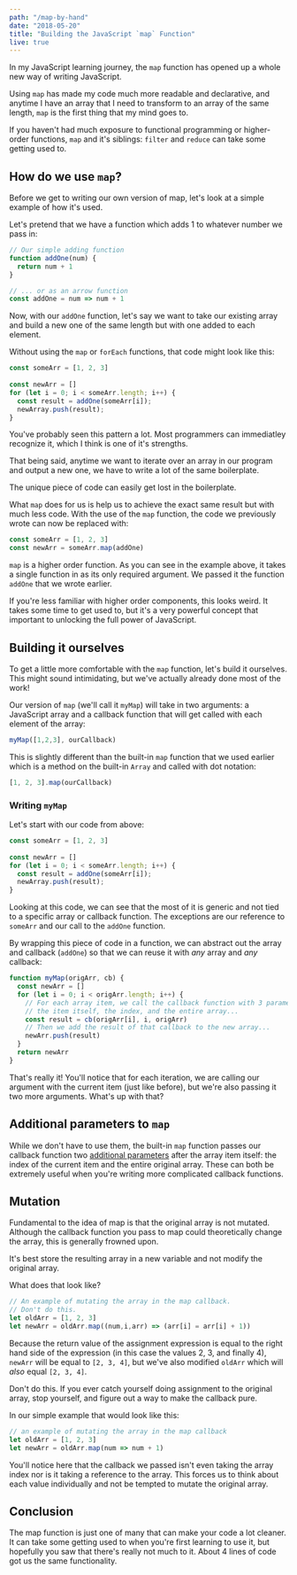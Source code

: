 ```yaml
---
path: "/map-by-hand"
date: "2018-05-20"
title: "Building the JavaScript `map` Function"
live: true
---
```


In my JavaScript learning journey, the `map` function has opened up a whole new way of writing JavaScript.

Using `map` has made my code much more readable and declarative, and anytime I have an array that I need to transform to an array of the same length, `map` is the first thing that my mind goes to.

If you haven't had much exposure to functional programming or higher-order functions, `map` and it's siblings: `filter` and `reduce` can take some getting used to.

## How do we use `map`?

Before we get to writing our own version of map, let's look at a simple example of how it's used.

Let's pretend that we have a function which adds 1 to whatever number we pass in:

```javascript
// Our simple adding function
function addOne(num) {
  return num + 1
}
```

```javascript
// ... or as an arrow function
const addOne = num => num + 1
```

Now, with our `addOne` function, let's say we want to take our existing array and build a new one of the same length but with one added to each element.

Without using the `map` or `forEach` functions, that code might look like this:

```javascript
const someArr = [1, 2, 3]
 
const newArr = []
for (let i = 0; i < someArr.length; i++) {
  const result = addOne(someArr[i]);
  newArray.push(result);
}
```

You've probably seen this pattern a lot. Most programmers can immediatley recognize it, which I think is one of it's strengths.

That being said, anytime we want to iterate over an array in our program and output a new one, we have to write a lot of the same boilerplate.

The unique piece of code can easily get lost in the boilerplate.

What `map` does for us is help us to achieve the exact same result but with much less code. With the use of the `map` function, the code we previously wrote can now be replaced with:

```javascript
const someArr = [1, 2, 3] 
const newArr = someArr.map(addOne)
```

`map` is a higher order function. As you can see in the example above, it takes a single function in as its only required argument. We passed it the function `addOne` that we wrote earlier.

If you're less familiar with higher order components, this looks weird. It takes some time to get used to, but it's a very powerful concept that important to unlocking the full power of JavaScript.

## Building it ourselves

To get a little more comfortable with the `map` function, let's build it ourselves. This might sound intimidating, but we've actually already done most of the work!

Our version of `map` (we'll call it `myMap`) will take in two arguments: a JavaScript array and a callback function that will get called with each element of the array:

```javascript
myMap([1,2,3], ourCallback)
```

This is slightly different than the built-in `map` function that we used earlier which is a method on the built-in `Array` and called with dot notation:

```javascript
[1, 2, 3].map(ourCallback)
```

### Writing `myMap`


Let's start with our code from above:

```javascript
const someArr = [1, 2, 3]
 
const newArr = []
for (let i = 0; i < someArr.length; i++) {
  const result = addOne(someArr[i]);
  newArray.push(result);
}
```

Looking at this code, we can see that the most of it is generic and not tied to a specific array or callback function. The exceptions are our reference to `someArr` and our call to the `addOne` function.

By wrapping this piece of code in a function, we can abstract out the array and callback (`addOne`) so that we can reuse it with *any* array and *any* callback:

```javascript
function myMap(origArr, cb) {
  const newArr = []
  for (let i = 0; i < origArr.length; i++) {
    // For each array item, we call the callback function with 3 parameters:
    // the item itself, the index, and the entire array...
    const result = cb(origArr[i], i, origArr)
    // Then we add the result of that callback to the new array...
    newArr.push(result)
  }
  return newArr
}
```

That's really it! You'll notice that for each iteration, we are calling our argument with the current item (just like before), but we're also passing it two more arguments. What's up with that?

## Additional parameters to `map`

While we don't have to use them, the built-in `map` function passes our callback function two [additional parameters](https://developer.mozilla.org/en-US/docs/Web/JavaScript/Reference/Global_Objects/Array/map#Parameters) after the array item itself: the index of the current item and the entire original array. These can both be extremely useful when you're writing more complicated callback functions.

## Mutation

Fundamental to the idea of map is that the original array is not mutated. Although the callback function you pass to map could theoretically change the array, this is generally frowned upon.

It's best store the resulting array in a new variable and not modify the original array.

What does that look like?

```javascript
// An example of mutating the array in the map callback.
// Don't do this.
let oldArr = [1, 2, 3]
let newArr = oldArr.map((num,i,arr) => (arr[i] = arr[i] + 1))
```

Because the return value of the assignment expression is equal to the right hand side of the expression (in this case the values 2, 3, and finally 4), `newArr` will be equal to `[2, 3, 4]`, but we've also modified `oldArr` which will *also* equal `[2, 3, 4]`.

Don't do this. If you ever catch yourself doing assignment to the original array, stop yourself, and figure out a way to make the callback pure.

In our simple example that would look like this:

```javascript
// an example of mutating the array in the map callback
let oldArr = [1, 2, 3]
let newArr = oldArr.map(num => num + 1)
```

You'll notice here that the callback we passed isn't even taking the array index nor is it taking a reference to the array. This forces us to think about each value individually and not be tempted to mutate the original array.


## Conclusion

The map function is just one of many that can make your code a lot cleaner. It can take some getting used to when you're first learning to use it, but hopefully you saw that there's really not much to it. About 4 lines of code got us the same functionality.
